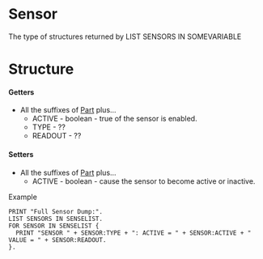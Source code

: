 # Sensor

The type of structures returned by LIST SENSORS IN SOMEVARIABLE

Structure
=========

#### Getters

* All the suffixes of [Part](../part/index.html) plus...
  * ACTIVE - boolean - true of the sensor is enabled.
  * TYPE - ??
  * READOUT - ?? 

#### Setters
* All the suffixes of [Part](../part/index.html) plus...
  * ACTIVE - boolean - cause the sensor to become active or inactive.

Example

    PRINT "Full Sensor Dump:".
    LIST SENSORS IN SENSELIST.
    FOR SENSOR IN SENSELIST {
      PRINT "SENSOR " + SENSOR:TYPE + ": ACTIVE = " + SENSOR:ACTIVE + " VALUE = " + SENSOR:READOUT.
    }.
